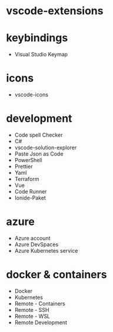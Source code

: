 # vscode-extensions

# keybindings
- Visual Studio Keymap

# icons
- vscode-icons

# development
- Code spell Checker
- C#
- vscode-solution-explorer
- Paste Json as Code
- PowerShell
- Prettier
- Yaml
- Terraform
- Vue
- Code Runner
- Ionide-Paket

# azure
- Azure account
- Azure DevSpaces
- Azure Kubernetes service


# docker & containers
- Docker
- Kubernetes
- Remote - Containers
- Remote - SSH
- Remote - WSL
- Remote Development
